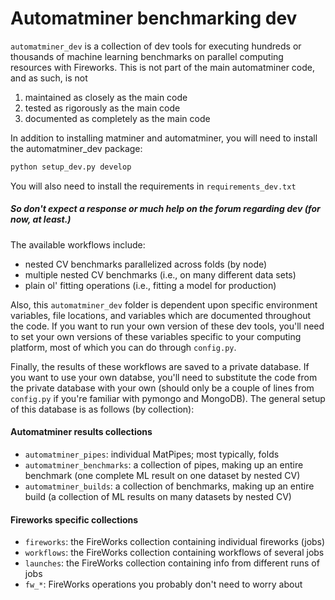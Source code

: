 # Automatminer benchmarking dev

`automatminer_dev` is a collection of dev tools for executing hundreds 
or thousands of machine learning benchmarks on parallel computing 
resources with Fireworks. This is not part of the main automatminer 
code, and as such, is not
   1. maintained as closely as the main code
   2. tested as rigorously as the main code
   3. documented as completely as the main code

In addition to installing matminer and automatminer, you will need to 
install the automatminer_dev package:
```bash
python setup_dev.py develop
```
You will also need to install the requirements in `requirements_dev.txt`

##### So don't expect a response or much help on the forum regarding dev (for now, at least.)
   
The available workflows include:
* nested CV benchmarks parallelized across folds (by node)
* multiple nested CV benchmarks (i.e., on many different data sets)
* plain ol' fitting operations (i.e., fitting a model for production)
   
Also, this `automatminer_dev` folder is dependent upon specific 
environment variables, file locations, and variables which are 
documented throughout the code. If you want to run your own version of 
these dev tools, you'll need to set your own versions of these variables
specific to your computing platform, most of which you can do through 
`config.py`.  

Finally, the results of these workflows are saved to a private database.
If you want to use your own databse, you'll need to substitute the code
from the private database with your own (should only be a couple of 
lines from `config.py` if you're familiar with pymongo and MongoDB). 
The general setup of this database is as follows (by collection):

#### Automatminer results collections
- `automatminer_pipes`: individual MatPipes; most typically, folds
- `automatminer_benchmarks`: a collection of pipes, making up an entire benchmark (one complete ML result on one dataset by nested CV)
- `automatminer_builds`: a collection of benchmarks, making up an entire build (a collection of ML results on many datasets by nested CV)

#### Fireworks specific collections
- `fireworks`: the FireWorks collection containing individual fireworks (jobs)
- `workflows`: the FireWorks collection containing workflows of several jobs
- `launches`: the FireWorks collection containing info from different runs of jobs
- `fw_*`: FireWorks operations you probably don't need to worry about



